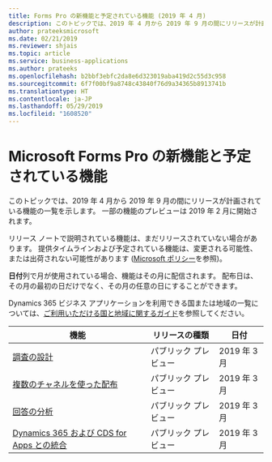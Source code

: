 ```yaml
---
title: Forms Pro の新機能と予定されている機能 (2019 年 4 月)
description: このトピックでは、2019 年 4 月から 2019 年 9 月の間にリリースが計画されている機能の一覧を示します。
author: prateeksmicrosoft
ms.date: 02/21/2019
ms.reviewer: shjais
ms.topic: article
ms.service: business-applications
ms.author: prateeks
ms.openlocfilehash: b2bbf3ebfc2da8e6d323019aba419d2c55d3c958
ms.sourcegitcommit: 6f7f00bf9a8748c43840f76d9a34365b8913741b
ms.translationtype: HT
ms.contentlocale: ja-JP
ms.lasthandoff: 05/29/2019
ms.locfileid: "1608520"
---
```

#  <a name="whats-new-and-planned-for-microsoft-forms-pro"></a>Microsoft Forms Pro の新機能と予定されている機能 



このトピックでは、2019 年 4 月から 2019 年 9 月の間にリリースが計画されている機能の一覧を示します。 一部の機能のプレビューは 2019 年 2 月に開始されます。

リリース ノートで説明されている機能は、まだリリースされていない場合があります。 提供タイムラインおよび予定されている機能は、変更される可能性、または出荷されない可能性があります ([Microsoft ポリシー](https://go.microsoft.com/fwlink/p/?linkid=2007332)を参照)。

**日付**列で月が使用されている場合、機能はその月に配信されます。 配布日は、その月の最初の日だけでなく、その月の任意の日にすることができます。

Dynamics 365 ビジネス アプリケーションを利用できる国または地域の一覧については、[ご利用いただける国と地域に関するガイド](https://aka.ms/dynamics_365_international_availability_deck)を参照してください。



| 機能                      | リリースの種類         | 日付 |
|------------------------------|----------------------|----------------------|
| [調査の設計](intelligent-designer.md)| パブリック プレビュー | 2019 年 3 月|
| [複数のチャネルを使った配布](distribute-using-multiple-channels.md)| パブリック プレビュー | 2019 年 3 月|
| [回答の分析](intelligent-survey-response-analysis.md)|パブリック プレビュー| 2019 年 3 月|
| [Dynamics 365 および CDS for Apps との統合](deep-integration-dynamics-platform.md)|パブリック プレビュー | 2019 年 3 月|
